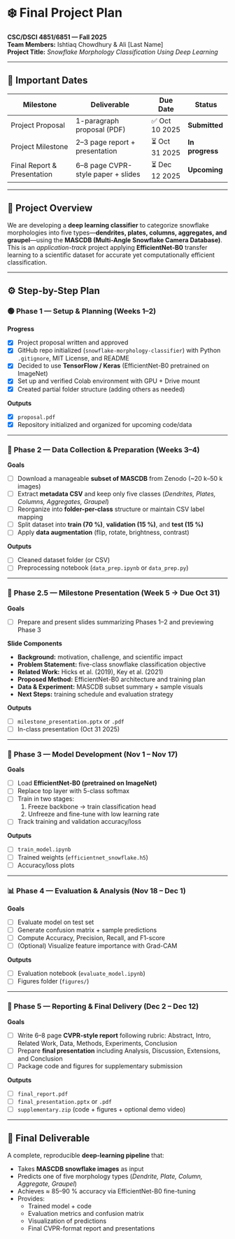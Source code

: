 # ❄️ Final Project Plan  
**CSC/DSCI 4851/6851 — Fall 2025**  
**Team Members:** Ishtiaq Chowdhury & Ali [Last Name]  
**Project Title:** *Snowflake Morphology Classification Using Deep Learning*  

---

## 📅 Important Dates

| Milestone | Deliverable | Due Date | Status |
|------------|--------------|----------|---------|
| Project Proposal | 1-paragraph proposal (PDF) | ✅ Oct 10 2025 | **Submitted** |
| Project Milestone | 2–3 page report + presentation | ⏳ Oct 31 2025 | **In progress** |
| Final Report & Presentation | 6–8 page CVPR-style paper + slides | ⏳ Dec 12 2025 | **Upcoming** |

---

## 🧭 Project Overview
We are developing a **deep learning classifier** to categorize snowflake morphologies into five types—**dendrites, plates, columns, aggregates, and graupel**—using the **MASCDB (Multi-Angle Snowflake Camera Database)**.  
This is an *application-track* project applying **EfficientNet-B0** transfer learning to a scientific dataset for accurate yet computationally efficient classification.

---

## ⚙️ Step-by-Step Plan

### 🟢 **Phase 1 — Setup & Planning (Weeks 1–2)**
**Progress**
- [x] Project proposal written and approved  
- [x] GitHub repo initialized (`snowflake-morphology-classifier`) with Python `.gitignore`, MIT License, and README  
- [x] Decided to use **TensorFlow / Keras** (EfficientNet-B0 pretrained on ImageNet)  
- [X] Set up and verified Colab environment with GPU + Drive mount  
- [x] Created partial folder structure (adding others as needed)  

**Outputs**
- [x] `proposal.pdf`  
- [x] Repository initialized and organized for upcoming code/data  

---

### 📂 **Phase 2 — Data Collection & Preparation (Weeks 3–4)**
**Goals**
- [ ] Download a manageable **subset of MASCDB** from Zenodo (~20 k–50 k images)  
- [ ] Extract **metadata CSV** and keep only five classes (*Dendrites, Plates, Columns, Aggregates, Graupel*)  
- [ ] Reorganize into **folder-per-class** structure or maintain CSV label mapping  
- [ ] Split dataset into **train (70 %)**, **validation (15 %)**, and **test (15 %)**  
- [ ] Apply **data augmentation** (flip, rotate, brightness, contrast)  

**Outputs**
- [ ] Cleaned dataset folder (or CSV)  
- [ ] Preprocessing notebook (`data_prep.ipynb` or `data_prep.py`)  

---

### 🎤 **Phase 2.5 — Milestone Presentation (Week 5 → Due Oct 31)**
**Goals**
- [ ] Prepare and present slides summarizing Phases 1–2 and previewing Phase 3  

**Slide Components**
- **Background:** motivation, challenge, and scientific impact  
- **Problem Statement:** five-class snowflake classification objective  
- **Related Work:** Hicks et al. (2019), Key et al. (2021)  
- **Proposed Method:** EfficientNet-B0 architecture and training plan  
- **Data & Experiment:** MASCDB subset summary + sample visuals  
- **Next Steps:** training schedule and evaluation strategy  

**Outputs**
- [ ] `milestone_presentation.pptx` or `.pdf`  
- [ ] In-class presentation (Oct 31 2025)  

---

### 🧠 **Phase 3 — Model Development (Nov 1 – Nov 17)**
**Goals**
- [ ] Load **EfficientNet-B0 (pretrained on ImageNet)**  
- [ ] Replace top layer with 5-class softmax  
- [ ] Train in two stages:  
  1. Freeze backbone → train classification head  
  2. Unfreeze and fine-tune with low learning rate  
- [ ] Track training and validation accuracy/loss  

**Outputs**
- [ ] `train_model.ipynb`  
- [ ] Trained weights (`efficientnet_snowflake.h5`)  
- [ ] Accuracy/loss plots  

---

### 📊 **Phase 4 — Evaluation & Analysis (Nov 18 – Dec 1)**
**Goals**
- [ ] Evaluate model on test set  
- [ ] Generate confusion matrix + sample predictions  
- [ ] Compute Accuracy, Precision, Recall, and F1-score  
- [ ] (Optional) Visualize feature importance with Grad-CAM  

**Outputs**
- [ ] Evaluation notebook (`evaluate_model.ipynb`)  
- [ ] Figures folder (`figures/`)  

---

### 📝 **Phase 5 — Reporting & Final Delivery (Dec 2 – Dec 12)**
**Goals**
- [ ] Write 6–8 page **CVPR-style report** following rubric: Abstract, Intro, Related Work, Data, Methods, Experiments, Conclusion  
- [ ] Prepare **final presentation** including Analysis, Discussion, Extensions, and Conclusion  
- [ ] Package code and figures for supplementary submission  

**Outputs**
- [ ] `final_report.pdf`  
- [ ] `final_presentation.pptx` or `.pdf`  
- [ ] `supplementary.zip` (code + figures + optional demo video)  

---

## 🎯 Final Deliverable
A complete, reproducible **deep-learning pipeline** that:
- Takes **MASCDB snowflake images** as input  
- Predicts one of five morphology types (*Dendrite, Plate, Column, Aggregate, Graupel*)  
- Achieves ≈ 85–90 % accuracy via EfficientNet-B0 fine-tuning  
- Provides:  
  - Trained model + code  
  - Evaluation metrics and confusion matrix  
  - Visualization of predictions  
  - Final CVPR-format report and presentations
